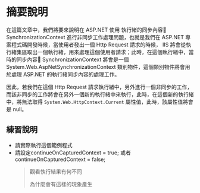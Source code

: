 # 摘要說明

在這篇文章中，我們將要來說明在 ASP.NET 使用 執行緒的同步內容 SynchronizationContext 進行非同步工作處理問題，也就是我們在 ASP.NET 專案程式碼開發時候，當使用者發出一個 Http Request 請求的時候， IIS 將會從執行緒集區取出一個執行緒，用來處理這個使用者請求；此時，在這個執行緒中，當時的同步內容 SynchronizationContext 將會是一個 System.Web.AspNetSynchronizationContext 類別物件，這個類別物件將會用於處理 ASP.NET 的執行緒同步內容的處理工作。

因此，若我們在這個 Http Request 請求執行緒中，另外進行一個非同步的工作，而該非同步的工作將會在另外一個新的執行緒中來執行，此時，在這個新的執行緒中，將無法取得 `System.Web.HttpContext.Current` 屬性值，此時，該屬性值將會是 null。

## 練習說明

* 請實際執行這個範例程式
* 請設定continueOnCapturedContext = true; 或者 continueOnCapturedContext = false;
  > 觀看執行結果有何不同
  >
  > 為什麼會有這樣的現象產生
  